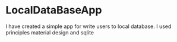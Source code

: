 # LocalDataBaseApp

I have created a simple app for write users to local database. I used principles material design and sqlite
